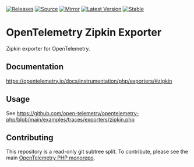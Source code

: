 [![Releases](https://img.shields.io/badge/releases-purple)](https://github.com/opentelemetry-php/exporter-zipkin/releases)
[![Source](https://img.shields.io/badge/source-exporter--zipkin-green)](https://github.com/open-telemetry/opentelemetry-php/tree/main/src/Contrib/Zipkin)
[![Mirror](https://img.shields.io/badge/mirror-opentelemetry--php:exporter--zipkin-blue)](https://github.com/opentelemetry-php/exporter-zipkin)
[![Latest Version](http://poser.pugx.org/open-telemetry/exporter-zipkin/v/unstable)](https://packagist.org/packages/open-telemetry/exporter-zipkin/)
[![Stable](http://poser.pugx.org/open-telemetry/exporter-zipkin/v/stable)](https://packagist.org/packages/open-telemetry/exporter-zipkin/)

# OpenTelemetry Zipkin Exporter

Zipkin exporter for OpenTelemetry.

## Documentation

https://opentelemetry.io/docs/instrumentation/php/exporters/#zipkin

## Usage

See https://github.com/open-telemetry/opentelemetry-php/blob/main/examples/traces/exporters/zipkin.php

## Contributing

This repository is a read-only git subtree split.
To contribute, please see the main [OpenTelemetry PHP monorepo](https://github.com/open-telemetry/opentelemetry-php).
